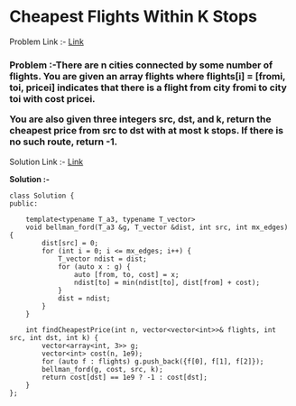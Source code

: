 # Cheapest Flights Within K Stops

Problem Link :- [Link](https://leetcode.com/problems/cheapest-flights-within-k-stops/)

<h3>
Problem :-There are n cities connected by some number of flights. You are given an array flights where flights[i] = [fromi, toi, pricei] indicates that there is a flight from city fromi to city toi with cost pricei.

You are also given three integers src, dst, and k, return the cheapest price from src to dst with at most k stops. If there is no such route, return -1. 
</h3>

Solution Link :- [Link](https://leetcode.com/problems/cheapest-flights-within-k-stops/submissions/886301646/)

**Solution :-**
```
class Solution {
public:
 
    template<typename T_a3, typename T_vector>
    void bellman_ford(T_a3 &g, T_vector &dist, int src, int mx_edges) {
        dist[src] = 0;
        for (int i = 0; i <= mx_edges; i++) {
            T_vector ndist = dist;
            for (auto x : g) {
                auto [from, to, cost] = x;
                ndist[to] = min(ndist[to], dist[from] + cost);
            }
            dist = ndist;
        }
    }
    
    int findCheapestPrice(int n, vector<vector<int>>& flights, int src, int dst, int k) {
        vector<array<int, 3>> g;
        vector<int> cost(n, 1e9);
        for (auto f : flights) g.push_back({f[0], f[1], f[2]});
        bellman_ford(g, cost, src, k);
        return cost[dst] == 1e9 ? -1 : cost[dst];
    }
};
```
